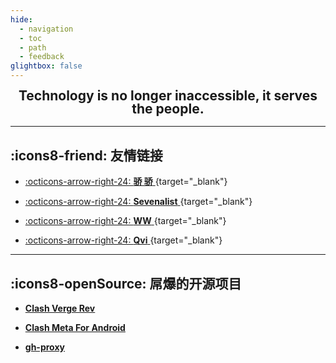 ```yaml
---
hide:
  - navigation
  - toc
  - path
  - feedback
glightbox: false
---
```


<style>
  .md-typeset h1,
  .md-content__button {
    font-size: 0px;
    color: rgb(0,0,0,0);
    line-height: 0;
    margin: 0 0 0 0;
  }
</style>

<h2 align="center" style="font-weight: bolder; margin-top: 0;line-height:1;">
  <b>Technology is no longer inaccessible, it serves the people.</b>
</h2>

---

## :icons8-friend: 友情链接

<div class="grid cards" markdown>

- [ :octicons-arrow-right-24: __骄 骄__ ](https://dxlcq.cn){target="_blank"}
    
- [ :octicons-arrow-right-24: __Sevenalist__ ](https://dczcq.cn){target="_blank"}
    
- [ :octicons-arrow-right-24: __WW__ ](https://wanjc.top){target="_blank"}

- [ :octicons-arrow-right-24: __Qvi__ ](https://qvi.dpdns.org){target="_blank"}
        
</div>

---

## :icons8-openSource: 屌爆的开源项目


<div class="grid cards" markdown>

- [__Clash Verge Rev__](/recom/ClashVergeRev/)

- [__Clash Meta For Android__](/recom/ClashMeta/)

- [__gh-proxy__](/recom/gh-proxy/)

</div>